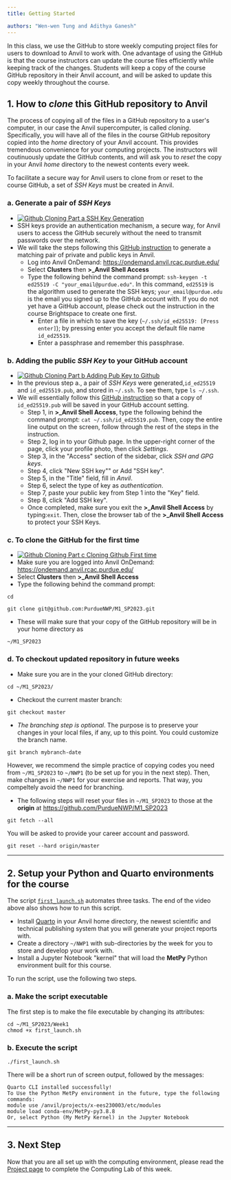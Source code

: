 ```yaml
---
title: Getting Started

authors: "Wen-wen Tung and Adithya Ganesh"
---
```


In this class, we use the GitHub to store weekly computing project files for users to download to Anvil to work with. One advantage of using the GitHub is that the course instructors can update the course files efficiently while keeping track of the changes. Students will keep a copy of the course GitHub repository in their Anvil account, and will be asked to update this copy weekly throughout the course.

## 1. How to *clone* this GitHub repository to Anvil

The process of copying all of the files in a GitHub repository to a user's computer, in our case the Anvil supercomputer, is called *cloning*. Specifically, you will have all of the files in the course GitHub repository copied into the *home* directory of your Anvil account. This provides tremendous convenience for your computing projects. The instructors will coutinuously update the GitHub contents, and will ask you to *reset* the copy in your Anvil *home* directory to the newest contents every week.

To facilitate a secure way for Anvil users to clone from or reset to the course GitHub, a set of *SSH Keys* must be created in Anvil.

### a. Generate a pair of *SSH Keys*

 - [![Github Cloning Part a SSH Key Generation ](http://img.youtube.com/vi/RXtFeUIr-NI/0.jpg)](http://www.youtube.com/watch?v=RXtFeUIr-NI  "Github Cloning a SSH Key Generation")
 -  SSH keys provide an authentication mechanism, a secure way, for Anvil users to access the GitHub securely without the need to transmit passwords over the network.  
 - We will take the steps following this [GitHub instruction](https://docs.github.com/en/authentication/connecting-to-github-with-ssh/generating-a-new-ssh-key-and-adding-it-to-the-ssh-agent#generating-a-new-ssh-key) to generate a matching pair of private and public keys in Anvil.
   -  Log into Anvil OnDemand: https://ondemand.anvil.rcac.purdue.edu/
   -  Select **Clusters** then **\>\_Anvil Shell Access**
   -  Type the following behind the command prompt:
`ssh-keygen -t ed25519 -C "your_email@purdue.edu"`. In this command, `ed25519` is the algorithm used to generate the SSH keys; `your_email@purdue.edu` is the email you signed up to the GitHub account with. If you do not yet have a GitHub account, please check out the instruction in the course Brightspace to create one first.
      - Enter a file in which to save the key (`~/.ssh/id_ed25519: [Press enter]`); by pressing enter you accept the default file name `id_ed25519`.
      - Enter a passphrase and remember this passphrase.


### b. Adding the public *SSH Key* to your GitHub account

 - [![Github Cloning Part b Adding Pub Key to Github ](http://img.youtube.com/vi/TnicoRO8hSI/0.jpg)](http://www.youtube.com/watch?v=TnicoRO8hSI  "Github Cloning b Adding Pub Key to Github")
 - In the previous step a., a pair of *SSH Keys* were generated,`id_ed25519` and `id_ed25519.pub`, and stored in `~/.ssh`. To see them, type `ls ~/.ssh`.
 - We will essentially follow this [GitHub instruction](https://docs.github.com/en/authentication/connecting-to-github-with-ssh/adding-a-new-ssh-key-to-your-github-account?tool=webui&platform=linux) so that a copy of `id_ed25519.pub` will be saved in your GitHub account setting.
     - Step 1, in **\>\_Anvil Shell Access**, type the following behind the command prompt: `cat ~/.ssh/id_ed25519.pub`. Then, copy the entire line output on the screen, follow through the rest of the steps in the instruction.
     - Step 2, log in to your Github page. In the upper-right corner of the page, click your profile photo, then click *Settings*. 
     - Step 3, in the "Access" section of the sidebar, click *SSH and GPG keys*.
     - Step 4, click "New SSH key"" or Add "SSH key".
     - Step 5, in the "Title" field, fill in *Anvil*.
     - Step 6, select the type of key as *authentication*. 
     - Step 7, paste your public key from Step 1 into the "Key" field.
     - Step 8, click "Add SSH key". 
     - Once completed, make sure you exit the **\>\_Anvil Shell Access** by typing:`exit`. Then, close the browser tab of the **\>\_Anvil Shell Access** to protect your SSH Keys.

### c. To clone the GitHub for the first time

 -  [![Github Cloning Part c Cloning Github First time ](http://img.youtube.com/vi/OmdG-caUVkU/0.jpg)](http://www.youtube.com/watch?v=OmdG-caUVkU  "Github Cloning c Cloning Github Firsttime")
 -  Make sure you are logged into Anvil OnDemand: https://ondemand.anvil.rcac.purdue.edu/
 -  Select **Clusters** then **\>\_Anvil Shell Access**
 -  Type the following behind the command prompt:

```
cd

git clone git@github.com:PurdueNWP/M1_SP2023.git
```

 -  These will make sure that your copy of the GitHub repository will be in your home directory as
```
~/M1_SP2023
```

### d. To checkout updated repository in future weeks

 - Make sure you are in the your cloned GitHub directory:
```
cd ~/M1_SP2023/
```
 - Checkout the current master branch:
```
git checkout master
```
 - *The branching step is optional*. The purpose is to preserve your changes in your local files, if any, up to this point. You could customize the branch name.
```
git branch mybranch-date
```
However, we recommend the simple practice of copying codes you need from `~/M1_SP2023` to `~/NWP1` (to be set up for you in the next step). Then, make changes in `~/NWP1` for your exercise and reports. That way, you compeltely avoid the need for branching.

 - The following steps will reset your files in `~/M1_SP2023` to those at the **origin** at https://github.com/PurdueNWP/M1_SP2023

```
git fetch --all
```
You will be asked to provide your career account and password.

```
git reset --hard origin/master
```

---

## 2. Setup your Python and Quarto environments for the course

The script [`first_launch.sh`](first_launch.sh) automates three tasks. The end of the video above also shows how to run this script.

 - Install [Quarto](https://quarto.org) in your Anvil home directory, the newest scientific and technical publishing system that you will generate your project reports with. 
 - Create a directory `~/NWP1` with sub-directories by the week for you to store and develop your work with.
 - Install a Jupyter Notebook "kernel" that will load the **MetPy** Python environment built for this course.
 
To run the script, use the following two steps. 

### a. Make the script executable
The first step is to make the file executable by changing its attributes:

```
cd ~/M1_SP2023/Week1
chmod +x first_launch.sh
```

### b. Execute the script

```
./first_launch.sh
```

There will be a short run of screen output, followed by the messages:

```
Quarto CLI installed successfully!
To Use the Python MetPy environment in the future, type the following commands:
module use /anvil/projects/x-ees230003/etc/modules
module load conda-env/MetPy-py3.8.8
Or, select Python (My MetPy Kernel) in the Jupyter Notebook
```

---

## 3. Next Step

Now that you are all set up with the computing environment, please read the [Project page](project.md) to complete the Computing Lab of this week.